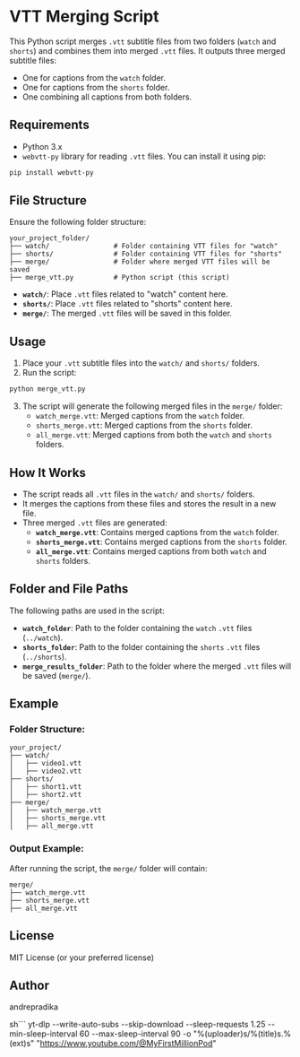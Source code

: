 # VTT Merging Script

This Python script merges `.vtt` subtitle files from two folders (`watch` and `shorts`) and combines them into merged `.vtt` files. It outputs three merged subtitle files:
- One for captions from the `watch` folder.
- One for captions from the `shorts` folder.
- One combining all captions from both folders.

## Requirements

- Python 3.x
- `webvtt-py` library for reading `.vtt` files. You can install it using pip:

```bash
pip install webvtt-py
```

## File Structure

Ensure the following folder structure:

```
your_project_folder/
├── watch/                # Folder containing VTT files for "watch"
├── shorts/               # Folder containing VTT files for "shorts"
├── merge/                # Folder where merged VTT files will be saved
├── merge_vtt.py          # Python script (this script)
```

- **`watch/`**: Place `.vtt` files related to "watch" content here.
- **`shorts/`**: Place `.vtt` files related to "shorts" content here.
- **`merge/`**: The merged `.vtt` files will be saved in this folder.

## Usage

1. Place your `.vtt` subtitle files into the `watch/` and `shorts/` folders.
2. Run the script:

```bash
python merge_vtt.py
```

3. The script will generate the following merged files in the `merge/` folder:
    - `watch_merge.vtt`: Merged captions from the `watch` folder.
    - `shorts_merge.vtt`: Merged captions from the `shorts` folder.
    - `all_merge.vtt`: Merged captions from both the `watch` and `shorts` folders.

## How It Works

- The script reads all `.vtt` files in the `watch/` and `shorts/` folders.
- It merges the captions from these files and stores the result in a new file.
- Three merged `.vtt` files are generated:
  - **`watch_merge.vtt`**: Contains merged captions from the `watch` folder.
  - **`shorts_merge.vtt`**: Contains merged captions from the `shorts` folder.
  - **`all_merge.vtt`**: Contains merged captions from both `watch` and `shorts` folders.

## Folder and File Paths

The following paths are used in the script:
- **`watch_folder`**: Path to the folder containing the `watch` `.vtt` files (`../watch`).
- **`shorts_folder`**: Path to the folder containing the `shorts` `.vtt` files (`../shorts`).
- **`merge_results_folder`**: Path to the folder where the merged `.vtt` files will be saved (`merge/`).

## Example

### Folder Structure:

```
your_project/
├── watch/
│   ├── video1.vtt
│   ├── video2.vtt
├── shorts/
│   ├── short1.vtt
│   ├── short2.vtt
├── merge/
│   ├── watch_merge.vtt
│   ├── shorts_merge.vtt
│   ├── all_merge.vtt
```

### Output Example:

After running the script, the `merge/` folder will contain:

```
merge/
├── watch_merge.vtt
├── shorts_merge.vtt
├── all_merge.vtt
```

## License

MIT License (or your preferred license)

## Author
andrepradika

sh```
yt-dlp --write-auto-subs --skip-download --sleep-requests 1.25 --min-sleep-interval 60 --max-sleep-interval 90 -o "%(uploader)s/%(title)s.%(ext)s" "https://www.youtube.com/@MyFirstMillionPod"
```
